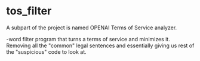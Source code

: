 ﻿# tos_filter
A subpart of the project is named OPENAI Terms of Service analyzer. 

-word filter program that turns a terms of service and minimizes it. Removing all the "common" legal sentences and essentially giving us rest of the "suspicious" code to look at. 
